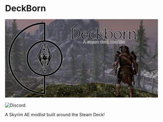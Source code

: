 # DeckBorn

![Deckborn](https://github.com/Pentonize/DeckBorn/blob/main/Deckborn.png)

![Discord](https://img.shields.io/discord/714478891602935819?style=flat&logo=discord&label=Join%20the%20discord&link=https%3A%2F%2Fdiscord.gg%2FKYgU4zbEZd)



A Skyrim AE modlist built around the Steam Deck!

